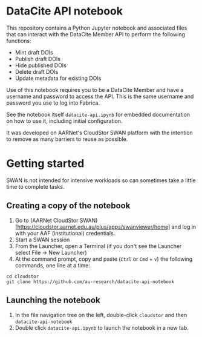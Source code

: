# DataCite API notebook

This repository contains a Python Jupyter notebook and associated files that can interact with the DataCite Member API to perform the following functions:

* Mint draft DOIs
* Publish draft DOIs
* Hide published DOIs
* Delete draft DOIs
* Update metadata for existing DOIs

Use of this notebook requires you to be a DataCite Member and have a username and password to access the API. This is the same username and password you use to
log into Fabrica.

See the notebook itself `datacite-api.ipynb` for embedded documentation on how to use it, including initial configuration. 

It was developed on AARNet's CloudStor SWAN platform with the intention to remove as many barriers to reuse as possible.

# Getting started

SWAN is not intended for intensive workloads so can sometimes take a little time to complete tasks.

## Creating a copy of the notebook

1. Go to (AARNet CloudStor SWAN)[https://cloudstor.aarnet.edu.au/plus/apps/swanviewer/home] and log in with your AAF (institutional) credentials.
2. Start a SWAN session
3. From the Launcher, open a Terminal (if you don't see the Launcher select File -> New Launcher)
4. At the command prompt, copy and paste (`Ctrl` or `Cmd` + `v`) the following commands, one line at a time:
```
cd cloudstor
git clone https://github.com/au-research/datacite-api-notebook
```
## Launching the notebook

1. In the file navigation tree on the left, double-click `cloudstor` and then `datacite-api-notebook`
2. Double click `datacite-api.ipynb` to launch the notebook in a new tab.